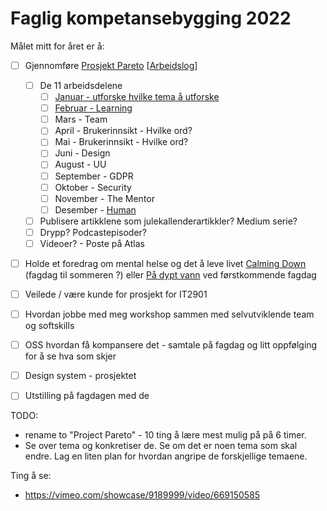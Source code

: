 # Faglig kompetansebygging 2022

Målet mitt for året er å:
- [ ] Gjennomføre [Prosjekt Pareto](/projects/pareto) [[Arbeidslog](/projects/pareto/progress)]
  - [ ] De 11 arbeidsdelene
    - [ ] [Januar - utforske hvilke tema å utforske](/projects/pareto/the-topics)
    - [ ] [Februar - Learning](/projects/pareto-hats/learning)
    - [ ] Mars - Team 
    - [ ] April - Brukerinnsikt - Hvilke ord?
    - [ ] Mai - Brukerinnsikt - Hvilke ord?
    - [ ] Juni - Design
    - [ ] August - UU 
    - [ ] September - GDPR
    - [ ] Oktober - Security
    - [ ] November - The Mentor 
    - [ ] Desember - [Human](/projects/pareto-hats/human)
  - [ ] Publisere artikklene som julekallenderartikkler? Medium serie?
  - [ ] Drypp? Podcastepisoder?
  - [ ] Videoer? - Poste på Atlas
- [ ] Holde et foredrag om mental helse og det å leve livet [Calming Down](/articles/calming-down)  (fagdag til sommeren ?) eller [På dypt vann](/articles/paa-dypt-vann) ved førstkommende fagdag
- [ ] Veilede / være kunde for prosjekt for IT2901 
- [ ] Hvordan jobbe med meg workshop sammen med selvutviklende team og softskills
- [ ] OSS hvordan få kompansere det - samtale på fagdag og litt oppfølging for å se hva som skjer
- [ ] Design system - prosjektet
- [ ] Utstilling på fagdagen med de


TODO:
- rename to "Project Pareto" -  10 ting å lære mest mulig på på 6 timer.
- Se over tema og konkretiser de. Se om det er noen tema som skal endre. Lag en liten plan for hvordan angripe de forskjellige temaene.


Ting å se:
- https://vimeo.com/showcase/9189999/video/669150585